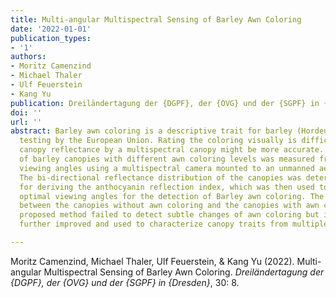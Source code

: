 ```yaml
---
title: Multi-angular Multispectral Sensing of Barley Awn Coloring
date: '2022-01-01'
publication_types:
- '1'
authors:
- Moritz Camenzind
- Michael Thaler
- Ulf Feuerstein
- Kang Yu
publication: Dreiländertagung der {DGPF}, der {OVG} und der {SGPF} in {Dresden}
doi: ''
url: ''
abstract: Barley awn coloring is a descriptive trait for barley (Hordeum vulgare)
  testing by the European Union. Rating the coloring visually is difficult and measuring
  canopy reflectance by a multispectral canopy might be more accurate. Reflectance
  of barley canopies with different awn coloring levels was measured from different
  viewing angles using a multispectral camera mounted to an unmanned aerial vehicle.
  The bi-directional reflectance distribution of the canopies was determined and used
  for deriving the anthocyanin reflection index, which was then used to identify the
  optimal viewing angles for the detection of Barley awn coloring. The index differed
  between the canopies without awn coloring and the canopies with awn coloring. The
  proposed method failed to detect subtle changes of awn coloring but it might be
  further improved and used to characterize canopy traits from multiple viewing angles.

---
```


Moritz Camenzind, Michael Thaler, Ulf Feuerstein, & Kang Yu (2022). Multi-angular Multispectral Sensing of Barley Awn Coloring. *Dreiländertagung der {DGPF}, der {OVG} und der {SGPF} in {Dresden}*, 30: 8.
